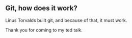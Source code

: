 ## Git, how does it work?

Linus Torvalds built git, and because of that, it must work.

Thank you for coming to my ted talk.
